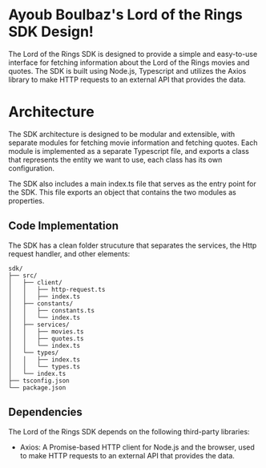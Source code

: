 # Ayoub Boulbaz's Lord of the Rings SDK Design!

The Lord of the Rings SDK is designed to provide a simple and easy-to-use interface for fetching information about the Lord of the Rings movies and quotes. The SDK is built using Node.js, Typescript and utilizes the Axios library to make HTTP requests to an external API that provides the data.
	
#  Architecture


The SDK architecture is designed to be modular and extensible, with separate modules for fetching movie information and fetching quotes. Each module is implemented as a separate Typescript file, and exports a class that represents the entity we want to use, each class has its own configuration.

The SDK also includes a main index.ts file that serves as the entry point for the SDK. This file exports an object that contains the two modules as properties.

## Code Implementation

The SDK has a clean folder strucuture that separates the services, the Http request handler, and other elements:
```
sdk/
├── src/
│   ├── client/
│   │   ├── http-request.ts
│   │   ├── index.ts
│   ├── constants/
│   │   ├── constants.ts
│   │   └── index.ts
│   ├── services/
│   │   ├── movies.ts
│   │   ├── quotes.ts
│   │   └── index.ts
│   └── types/
│   │   ├── index.ts
│   │   └── types.ts
│   └── index.ts
├── tsconfig.json
└── package.json
```

## Dependencies

The Lord of the Rings SDK depends on the following third-party libraries:

-   Axios: A Promise-based HTTP client for Node.js and the browser, used to make HTTP requests to an external API that provides the data.
